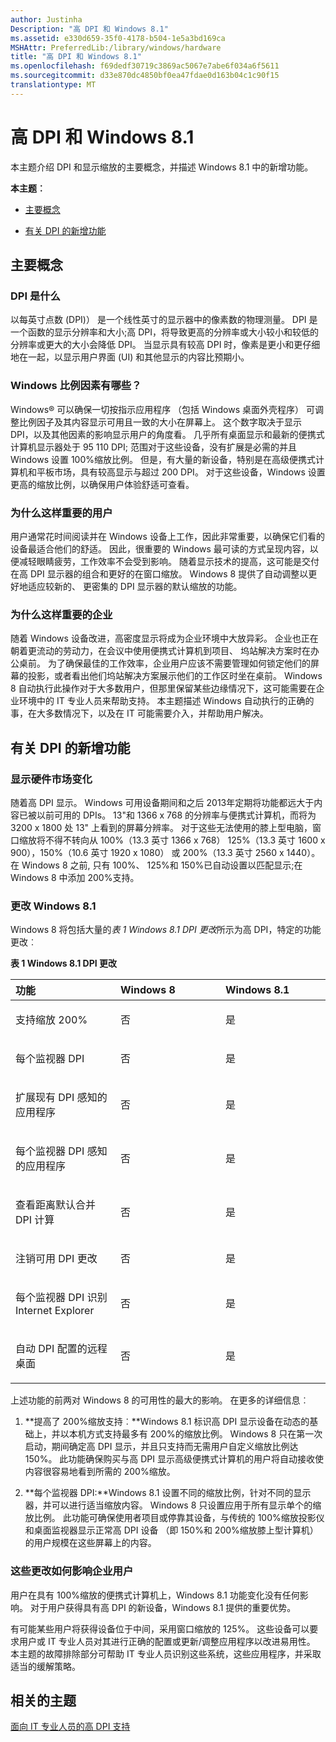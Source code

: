 ```yaml
---
author: Justinha
Description: "高 DPI 和 Windows 8.1"
ms.assetid: e330d659-35f0-4178-b504-1e5a3bd169ca
MSHAttr: PreferredLib:/library/windows/hardware
title: "高 DPI 和 Windows 8.1"
ms.openlocfilehash: f69dedf30719c3869ac5067e7abe6f034a6f5611
ms.sourcegitcommit: d33e870dc4850bf0ea47fdae0d163b04c1c90f15
translationtype: MT
---
```

# <a name="high-dpi-and-windows-81"></a>高 DPI 和 Windows 8.1


本主题介绍 DPI 和显示缩放的主要概念，并描述 Windows 8.1 中的新增功能。

**本主题︰**

-   [主要概念](#key)

-   [有关 DPI 的新增功能](#newdpi)

## <a name="span-idkeyspanspan-idkeyspankey-concepts"></a><span id="key"></span><span id="KEY"></span>主要概念


### <a name="span-idwhatisdpispanspan-idwhatisdpispanspan-idwhatisdpispanwhat-is-dpi"></a><span id="What_is_DPI"></span><span id="what_is_dpi"></span><span id="WHAT_IS_DPI"></span>DPI 是什么

以每英寸点数 (DPI)） 是一个线性英寸的显示器中的像素数的物理测量。 DPI 是一个函数的显示分辨率和大小;高 DPI，将导致更高的分辨率或大小较小和较低的分辨率或更大的大小会降低 DPI。 当显示具有较高 DPI 时，像素是更小和更仔细地在一起，以显示用户界面 (UI) 和其他显示的内容比预期小。

### <a name="span-idscalespanspan-idscalespanwhat-are-windows-scale-factors"></a><span id="scale"></span><span id="SCALE"></span>Windows 比例因素有哪些？

Windows® 可以确保一切按指示应用程序 （包括 Windows 桌面外壳程序） 可调整比例因子及其内容显示可用且一致的大小在屏幕上。 这个数字取决于显示 DPI，以及其他因素的影响显示用户的角度看。 几乎所有桌面显示和最新的便携式计算机显示器处于 95 110 DPI; 范围对于这些设备，没有扩展是必需的并且 Windows 设置 100%缩放比例。 但是，有大量的新设备，特别是在高级便携式计算机和平板市场，具有较高显示与超过 200 DPI。 对于这些设备，Windows 设置更高的缩放比例，以确保用户体验舒适可查看。

### <a name="span-idusersspanspan-idusersspanwhy-this-matters-to-users"></a><span id="users"></span><span id="USERS"></span>为什么这样重要的用户

用户通常花时间阅读并在 Windows 设备上工作，因此非常重要，以确保它们看的设备最适合他们的舒适。 因此，很重要的 Windows 最可读的方式呈现内容，以便减轻眼睛疲劳，工作效率不会受到影响。 随着显示技术的提高，这可能是交付在高 DPI 显示器的组合和更好的在窗口缩放。 Windows 8 提供了自动调整以更好地适应较新的、 更密集的 DPI 显示器的默认缩放的功能。

### <a name="span-identerprisesspanspan-identerprisesspanwhy-this-matters-to-enterprises"></a><span id="enterprises"></span><span id="ENTERPRISES"></span>为什么这样重要的企业

随着 Windows 设备改进，高密度显示将成为企业环境中大放异彩。 企业也正在朝着更流动的劳动力，在会议中使用便携式计算机到项目、 坞站解决方案时在办公桌前。 为了确保最佳的工作效率，企业用户应该不需要管理如何锁定他们的屏幕的投影，或者看出他们坞站解决方案展示他们的工作区时坐在桌前。 Windows 8 自动执行此操作对于大多数用户，但那里保留某些边缘情况下，这可能需要在企业环境中的 IT 专业人员来帮助支持。 本主题描述 Windows 自动执行的正确的事，在大多数情况下，以及在 IT 可能需要介入，并帮助用户解决。

## <a name="span-idnewdpispanspan-idnewdpispanwhats-new-about-dpi"></a><span id="newdpi"></span><span id="NEWDPI"></span>有关 DPI 的新增功能


### <a name="span-iddisplayhardwaremarketchangesspanspan-iddisplayhardwaremarketchangesspanspan-iddisplayhardwaremarketchangesspandisplay-hardware-market-changes"></a><span id="Display_hardware_market_changes"></span><span id="display_hardware_market_changes"></span><span id="DISPLAY_HARDWARE_MARKET_CHANGES"></span>显示硬件市场变化

随着高 DPI 显示。 Windows 可用设备期间和之后 2013年定期将功能都远大于内容已被以前可用的 DPIs。 13"和 1366 x 768 的分辨率与便携式计算机，而将为 3200 x 1800 处 13" 上看到的屏幕分辨率。 对于这些无法使用的膝上型电脑，窗口缩放将不得不转向从 100%（13.3 英寸 1366 x 768） 125%（13.3 英寸 1600 x 900），150%（10.6 英寸 1920 x 1080） 或 200%（13.3 英寸 2560 x 1440）。 在 Windows 8 之前, 只有 100%、 125%和 150%已自动设置以匹配显示;在 Windows 8 中添加 200%支持。

### <a name="span-idwindows81changesspanspan-idwindows81changesspanspan-idwindows81changesspanwindows-81-changes"></a><span id="Windows_8.1_changes"></span><span id="windows_8.1_changes"></span><span id="WINDOWS_8.1_CHANGES"></span>更改 Windows 8.1

Windows 8 将包括大量的*表 1 Windows 8.1 DPI 更改*所示为高 DPI，特定的功能更改︰

**表 1 Windows 8.1 DPI 更改**

<table>
<colgroup>
<col width="33%" />
<col width="33%" />
<col width="33%" />
</colgroup>
<thead>
<tr class="header">
<th align="left">功能</th>
<th align="left">Windows 8</th>
<th align="left">Windows 8.1</th>
</tr>
</thead>
<tbody>
<tr class="odd">
<td align="left"><p>支持缩放 200%</p></td>
<td align="left"><p>否</p></td>
<td align="left"><p>是</p></td>
</tr>
<tr class="even">
<td align="left"><p>每个监视器 DPI</p></td>
<td align="left"><p>否</p></td>
<td align="left"><p>是</p></td>
</tr>
<tr class="odd">
<td align="left"><p>扩展现有 DPI 感知的应用程序</p></td>
<td align="left"><p>否</p></td>
<td align="left"><p>是</p></td>
</tr>
<tr class="even">
<td align="left"><p>每个监视器 DPI 感知的应用程序</p></td>
<td align="left"><p>否</p></td>
<td align="left"><p>是</p></td>
</tr>
<tr class="odd">
<td align="left"><p>查看距离默认合并 DPI 计算</p></td>
<td align="left"><p>否</p></td>
<td align="left"><p>是</p></td>
</tr>
<tr class="even">
<td align="left"><p>注销可用 DPI 更改</p></td>
<td align="left"><p>否</p></td>
<td align="left"><p>是</p></td>
</tr>
<tr class="odd">
<td align="left"><p>每个监视器 DPI 识别 Internet Explorer</p></td>
<td align="left"><p>否</p></td>
<td align="left"><p>是</p></td>
</tr>
<tr class="even">
<td align="left"><p>自动 DPI 配置的远程桌面</p></td>
<td align="left"><p>否</p></td>
<td align="left"><p>是</p></td>
</tr>
</tbody>
</table>

 

上述功能的前两对 Windows 8 的可用性的最大的影响。 在更多的详细信息︰

1.  **提高了 200%缩放支持︰**Windows 8.1 标识高 DPI 显示设备在动态的基础上，并以本机方式支持最多有 200%的缩放比例。 Windows 8 只在第一次启动，期间确定高 DPI 显示，并且只支持而无需用户自定义缩放比例达 150%。 此功能确保购买与高 DPI 显示高级便携式计算机的用户将自动接收使内容很容易地看到所需的 200%缩放。

2.  **每个监视器 DPI:**Windows 8.1 设置不同的缩放比例，针对不同的显示器，并可以进行适当缩放内容。 Windows 8 只设置应用于所有显示单个的缩放比例。 此功能可确保使用者项目或停靠其设备，与传统的 100%缩放投影仪和桌面监视器显示正常高 DPI 设备 （即 150%和 200%缩放膝上型计算机） 的用户规模在这些屏幕上的内容。

### <a name="span-idhowthesechangesimpactenterpriseusersspanspan-idhowthesechangesimpactenterpriseusersspanspan-idhowthesechangesimpactenterpriseusersspanhow-these-changes-impact-enterprise-users"></a><span id="How_these_changes_impact_enterprise_users"></span><span id="how_these_changes_impact_enterprise_users"></span><span id="HOW_THESE_CHANGES_IMPACT_ENTERPRISE_USERS"></span>这些更改如何影响企业用户

用户在具有 100%缩放的便携式计算机上，Windows 8.1 功能变化没有任何影响。 对于用户获得具有高 DPI 的新设备，Windows 8.1 提供的重要优势。

有可能某些用户将获得设备位于中间，采用窗口缩放的 125%。 这些设备可以要求用户或 IT 专业人员对其进行正确的配置或更新/调整应用程序以改进易用性。 本主题的故障排除部分可帮助 IT 专业人员识别这些系统，这些应用程序，并采取适当的缓解策略。

## <a name="span-idrelatedtopicsspanrelated-topics"></a><span id="related_topics"></span>相关的主题


[面向 IT 专业人员的高 DPI 支持](high-dpi-support-for-it-professionals.md)

 

 







